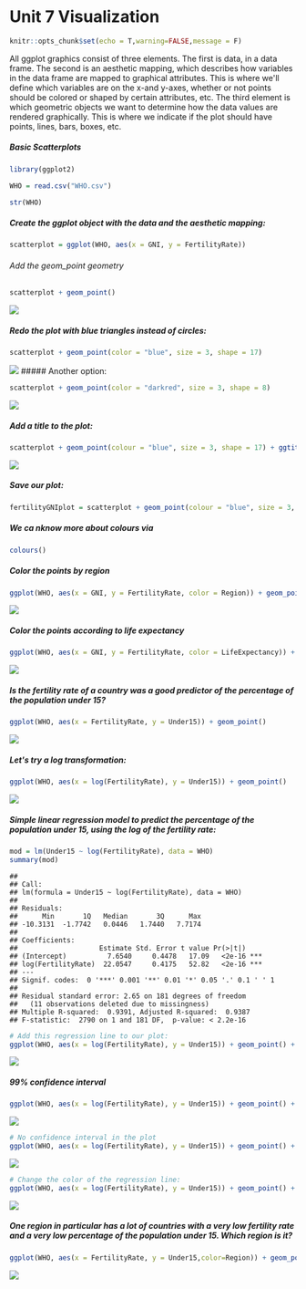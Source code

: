 Unit 7 Visualization
================

``` r
knitr::opts_chunk$set(echo = T,warning=FALSE,message = F)
```

All ggplot graphics consist of three elements. The first is data, in a data frame. The second is an aesthetic mapping, which describes how variables in the data frame are mapped to graphical attributes. This is where we'll define which variables are on the x-and y-axes, whether or not points should be colored or shaped by certain attributes, etc. The third element is which geometric objects we want to determine how the data values are rendered graphically. This is where we indicate if the plot should have points, lines, bars, boxes, etc.

##### Basic Scatterplots

``` r
library(ggplot2)

WHO = read.csv("WHO.csv")

str(WHO)
```

##### Create the ggplot object with the data and the aesthetic mapping:

``` r
scatterplot = ggplot(WHO, aes(x = GNI, y = FertilityRate))
```

###### Add the geom\_point geometry

``` r
scatterplot + geom_point()
```

![](Unit_7_Visualization_files/figure-markdown_github/plot1-1.png)

##### Redo the plot with blue triangles instead of circles:

``` r
scatterplot + geom_point(color = "blue", size = 3, shape = 17) 
```

![](Unit_7_Visualization_files/figure-markdown_github/plot2-1.png) \#\#\#\#\# Another option:

``` r
scatterplot + geom_point(color = "darkred", size = 3, shape = 8) 
```

![](Unit_7_Visualization_files/figure-markdown_github/plot3-1.png)

##### Add a title to the plot:

``` r
scatterplot + geom_point(colour = "blue", size = 3, shape = 17) + ggtitle("Fertility Rate vs. Gross National Income")
```

![](Unit_7_Visualization_files/figure-markdown_github/plot4-1.png)

##### Save our plot:

``` r
fertilityGNIplot = scatterplot + geom_point(colour = "blue", size = 3, shape = 17) + ggtitle("Fertility Rate vs. Gross National Income")
```

##### We ca nknow more about colours via

``` r
colours()
```

##### Color the points by region

``` r
ggplot(WHO, aes(x = GNI, y = FertilityRate, color = Region)) + geom_point()
```

![](Unit_7_Visualization_files/figure-markdown_github/plot5-1.png)

##### Color the points according to life expectancy

``` r
ggplot(WHO, aes(x = GNI, y = FertilityRate, color = LifeExpectancy)) + geom_point()
```

![](Unit_7_Visualization_files/figure-markdown_github/plot6-1.png)

##### Is the fertility rate of a country was a good predictor of the percentage of the population under 15?

``` r
ggplot(WHO, aes(x = FertilityRate, y = Under15)) + geom_point()
```

![](Unit_7_Visualization_files/figure-markdown_github/plot7-1.png)

##### Let's try a log transformation:

``` r
ggplot(WHO, aes(x = log(FertilityRate), y = Under15)) + geom_point()
```

![](Unit_7_Visualization_files/figure-markdown_github/plot_logtransform-1.png)

##### Simple linear regression model to predict the percentage of the population under 15, using the log of the fertility rate:

``` r
mod = lm(Under15 ~ log(FertilityRate), data = WHO)
summary(mod)
```

    ## 
    ## Call:
    ## lm(formula = Under15 ~ log(FertilityRate), data = WHO)
    ## 
    ## Residuals:
    ##      Min       1Q   Median       3Q      Max 
    ## -10.3131  -1.7742   0.0446   1.7440   7.7174 
    ## 
    ## Coefficients:
    ##                    Estimate Std. Error t value Pr(>|t|)    
    ## (Intercept)          7.6540     0.4478   17.09   <2e-16 ***
    ## log(FertilityRate)  22.0547     0.4175   52.82   <2e-16 ***
    ## ---
    ## Signif. codes:  0 '***' 0.001 '**' 0.01 '*' 0.05 '.' 0.1 ' ' 1
    ## 
    ## Residual standard error: 2.65 on 181 degrees of freedom
    ##   (11 observations deleted due to missingness)
    ## Multiple R-squared:  0.9391, Adjusted R-squared:  0.9387 
    ## F-statistic:  2790 on 1 and 181 DF,  p-value: < 2.2e-16

``` r
# Add this regression line to our plot:
ggplot(WHO, aes(x = log(FertilityRate), y = Under15)) + geom_point() + stat_smooth(method = "lm")
```

![](Unit_7_Visualization_files/figure-markdown_github/plot_logmodel-1.png)

##### 99% confidence interval

``` r
ggplot(WHO, aes(x = log(FertilityRate), y = Under15)) + geom_point() + stat_smooth(method = "lm", level = 0.99)
```

![](Unit_7_Visualization_files/figure-markdown_github/plot_logmodel2-1.png)

``` r
# No confidence interval in the plot
ggplot(WHO, aes(x = log(FertilityRate), y = Under15)) + geom_point() + stat_smooth(method = "lm", se = FALSE)
```

![](Unit_7_Visualization_files/figure-markdown_github/plot_logmodel2-2.png)

``` r
# Change the color of the regression line:
ggplot(WHO, aes(x = log(FertilityRate), y = Under15)) + geom_point() + stat_smooth(method = "lm", colour = "orange")
```

![](Unit_7_Visualization_files/figure-markdown_github/plot_logmodel2-3.png)

##### One region in particular has a lot of countries with a very low fertility rate and a very low percentage of the population under 15. Which region is it?

``` r
ggplot(WHO, aes(x = FertilityRate, y = Under15,color=Region)) + geom_point() + scale_color_brewer(palette="Dark2")
```

![](Unit_7_Visualization_files/figure-markdown_github/plot8-1.png)
